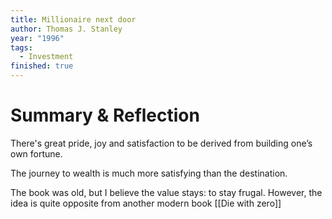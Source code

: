 ```yaml
---
title: Millionaire next door
author: Thomas J. Stanley
year: "1996"
tags:
  - Investment
finished: true
---
```


# Summary & Reflection

There's great pride, joy and satisfaction to be derived from building one’s own fortune.

The journey to wealth is much more satisfying than the destination.

The book was old, but I believe the value stays: to stay frugal. However, the idea is quite opposite from another modern book [[Die with zero]]
